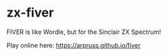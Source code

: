 # zx-fiver

FIVER is like Wordle, but for the Sinclair ZX Spectrum!

Play online here: https://arpruss.github.io/fiver
